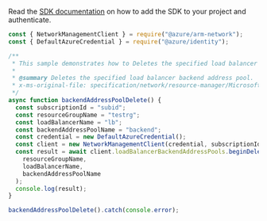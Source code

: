 Read the [SDK documentation](https://github.com/Azure/azure-sdk-for-js/blob/%40azure%2Farm-network_28.0.0/sdk/network/arm-network/README.md) on how to add the SDK to your project and authenticate.

```javascript
const { NetworkManagementClient } = require("@azure/arm-network");
const { DefaultAzureCredential } = require("@azure/identity");

/**
 * This sample demonstrates how to Deletes the specified load balancer backend address pool.
 *
 * @summary Deletes the specified load balancer backend address pool.
 * x-ms-original-file: specification/network/resource-manager/Microsoft.Network/stable/2021-08-01/examples/LoadBalancerBackendAddressPoolDelete.json
 */
async function backendAddressPoolDelete() {
  const subscriptionId = "subid";
  const resourceGroupName = "testrg";
  const loadBalancerName = "lb";
  const backendAddressPoolName = "backend";
  const credential = new DefaultAzureCredential();
  const client = new NetworkManagementClient(credential, subscriptionId);
  const result = await client.loadBalancerBackendAddressPools.beginDeleteAndWait(
    resourceGroupName,
    loadBalancerName,
    backendAddressPoolName
  );
  console.log(result);
}

backendAddressPoolDelete().catch(console.error);
```
